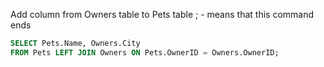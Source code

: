 Add column from Owners table to Pets table
; - means that this command ends

```SQL
SELECT Pets.Name, Owners.City
FROM Pets LEFT JOIN Owners ON Pets.OwnerID = Owners.OwnerID;
